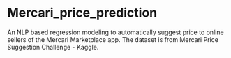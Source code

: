 # Mercari_price_prediction
An NLP based regression modeling to automatically suggest price to online sellers of the Mercari Marketplace app. The dataset is from Mercari Price Suggestion Challenge - Kaggle.
